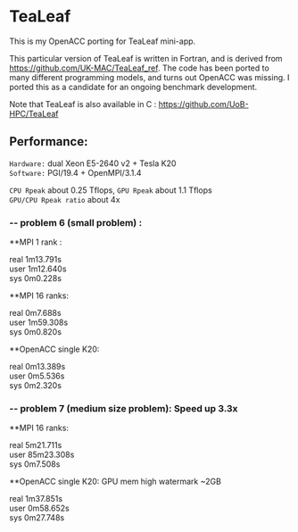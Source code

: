 # TeaLeaf
This is my OpenACC porting for TeaLeaf mini-app.   

This particular version of TeaLeaf is written in Fortran, 
and is derived from https://github.com/UK-MAC/TeaLeaf_ref.
The code has been ported to many different programming models, and turns out OpenACC was missing. 
I ported this as a candidate for an ongoing benchmark development.  


Note that TeaLeaf is also available in C : https://github.com/UoB-HPC/TeaLeaf  


## Performance: 

`Hardware:`   dual Xeon E5-2640 v2 + Tesla K20   <br/>
`Software:`   PGI/19.4 + OpenMPI/3.1.4      <br/>

`CPU Rpeak` about 0.25 Tflops,  `GPU Rpeak` about 1.1 Tflops   <br/>
`GPU/CPU Rpeak ratio` about 4x

### -- problem 6 (small problem) : 

**MPI 1 rank :   

real	1m13.791s   <br/>
user	1m12.640s    <br/>
sys	0m0.228s      <br/>

**MPI 16 ranks:       

real	0m7.688s   <br/>
user	1m59.308s   <br/>
sys	0m0.820s   <br/>

**OpenACC single K20: 

real	0m13.389s    <br/>
user	0m5.536s   <br/>
sys	0m2.320s   <br/>


### -- problem 7 (medium size problem):   Speed up 3.3x

**MPI 16 ranks:  

real	5m21.711s    <br/>
user	85m23.308s   <br/>
sys	0m7.508s   <br/>


**OpenACC single K20: GPU mem high watermark ~2GB

real	1m37.851s    <br/>
user	0m58.652s    <br/>
sys	0m27.748s    <br/> 

